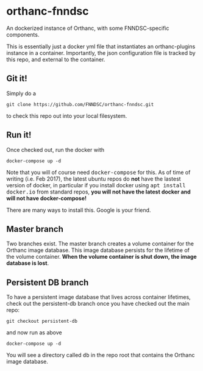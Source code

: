 # orthanc-fnndsc

An dockerized instance of Orthanc, with some FNNDSC-specific components.

This is essentially just a docker yml file that instantiates an orthanc-plugins instance in a container. Importantly, the json configuration file is tracked by this repo, and external to the container.

## Git it!

Simply do a 

```
git clone https://github.com/FNNDSC/orthanc-fnndsc.git
```

to check this repo out into your local filesystem.

## Run it!

Once checked out, run the docker with

```
docker-compose up -d
```

Note that you will of course need <tt>docker-compose</tt> for this. As of time of writing (i.e. Feb 2017), the latest ubuntu repos do **not** have the lastest version of docker, in particular if you install docker using <tt>apt install docker.io</tt> from standard repos, **you will not have the latest docker and will not have docker-compose!** 

There are many ways to install this. Google is your friend.

## Master branch

Two branches exist. The master branch creates a volume container for the Orthanc image database. This image database persists for the lifetime of the volume container. **When the volume container is shut down, the image database is lost**.

## Persistent DB branch

To have a persistent image database that lives across container lifetimes, check out the persistent-db branch once you have checked out the main repo:

```
git checkout persistent-db
```

and now run as above

```
docker-compose up -d
```

You will see a directory called <tt>db</tt> in the repo root that contains the Orthanc image database.



